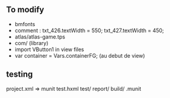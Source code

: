 ## To modify

- bmfonts
- comment :
	txt_426.textWidth = 550;
	txt_427.textWidth = 450;
- atlas/atlas-game.tps
- com/ (library)
- import VButton1 in view files
- var container = Vars.containerFG; (au debut de view)




## testing

project.xml => munit
test.hxml
test/
report/
build/
.munit